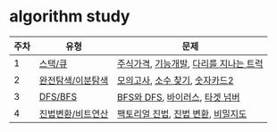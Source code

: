 # algorithm study

| 주차 | 유형 | 문제 |
| - | ----- |  ------ |
| 1| [스택/큐](https://github.com/uyggnodkrap/algorithm/blob/43910bab083682bd23486c08f8982fd92288c621/algorithmstudy/01week/intro.py)| [주식가격](https://github.com/uyggnodkrap/algorithm/blob/9bd589ce0c8dd97e7e89f841ff5a8545dad3669d/algorithmstudy/01week/prgm42584.md), [기능개발](https://github.com/uyggnodkrap/algorithm/blob/4d8e761f8e222a97e63f1bb5503ea7c174ad037a/algorithmstudy/01week/prgm42586.md), [다리를 지나는 트럭](https://github.com/uyggnodkrap/algorithm/blob/54f1f7ee1282572d4ce880f9149aa9ad28751f07/algorithmstudy/01week/prgm42583.md) | 
| 2 | [완전탐색/이분탐색](https://www.notion.so/pdg0526/f695134f50fa488196ea2a90417f847c) | [모의고사](https://**github**.com/uyggnodkrap/algorithm/blob/977e9bde2b7befa07578e050735333b980085770/algorithmstudy/02week/prgm42840.md), [소수 찾기](https://github.com/uyggnodkrap/algorithm/blob/977e9bde2b7befa07578e050735333b980085770/algorithmstudy/02week/prgm42839.md), [숫자카드2](https://github.com/uyggnodkrap/algorithm/blob/977e9bde2b7befa07578e050735333b980085770/algorithmstudy/02week/boj10816.md) | 
| 3 | [DFS/BFS](https://pdg0526.notion.site/DFS-BFS-f695134f50fa488196ea2a90417f847c) | [BFS와 DFS](https://github.com/uyggnodkrap/algorithm/blob/3b9774b0cd9ebb24afd3099529e94e0ac7a06f38/algorithmstudy/03week/DFS%EC%99%80BFS.md), [바이러스](https://github.com/uyggnodkrap/algorithm/blob/3b9774b0cd9ebb24afd3099529e94e0ac7a06f38/algorithmstudy/03week/%EB%B0%94%EC%9D%B4%EB%9F%AC%EC%8A%A4.md), [타겟 넘버](https://github.com/uyggnodkrap/algorithm/blob/3b9774b0cd9ebb24afd3099529e94e0ac7a06f38/algorithmstudy/03week/%ED%83%80%EA%B2%9F%EB%84%98%EB%B2%84.md) |
| 4 | [진법변환/비트연산](https://pdg0526.notion.site/a61fb94fd1f141309d22a8ecb0074a51) | [팩토리얼 진법](https://github.com/uyggnodkrap/algorithm/blob/b9ab891486205a892fcef99ad329cd854ac029ea/algorithmstudy/04week/boj5692.md), [진법 변환](https://github.com/uyggnodkrap/algorithm/blob/b9ab891486205a892fcef99ad329cd854ac029ea/algorithmstudy/04week/boj2745.md), [비밀지도](https://github.com/uyggnodkrap/algorithm/blob/b9ab891486205a892fcef99ad329cd854ac029ea/algorithmstudy/04week/prgm17681.md)|
